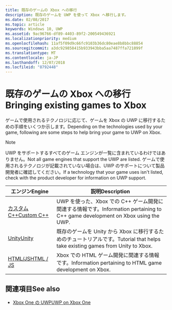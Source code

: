 ```yaml
---
title: 既存のゲームの Xbox への移行
description: 既存のゲームを UWP を使って Xbox へ移行します。
ms.date: 02/08/2017
ms.topic: article
keywords: Windows 10, UWP
ms.assetid: 9ac96766-df89-4403-89f2-200549436921
ms.localizationpriority: medium
ms.openlocfilehash: 11af5f09d9c66fc9103b36dc80eae8b8bbc88854
ms.sourcegitcommit: a3dc929858415b933943bba5aa7487ffa721899f
ms.translationtype: MT
ms.contentlocale: ja-JP
ms.lasthandoff: 12/07/2018
ms.locfileid: "8792448"
---
```

# <a name="bringing-existing-games-to-xbox"></a><span data-ttu-id="469c7-104">既存のゲームの Xbox への移行</span><span class="sxs-lookup"><span data-stu-id="469c7-104">Bringing existing games to Xbox</span></span>


<span data-ttu-id="469c7-105">ゲームで使用されるテクノロジに応じて、ゲームを Xbox の UWP に移行するための手順をいくつか示します。</span><span class="sxs-lookup"><span data-stu-id="469c7-105">Depending on the technologies used by your game, following are some steps to help bring your game to UWP on Xbox.</span></span>

> [!NOTE]
> <span data-ttu-id="469c7-106">UWP をサポートするすべてのゲーム エンジンが一覧に含まれているわけではありません。</span><span class="sxs-lookup"><span data-stu-id="469c7-106">Not all game engines that support the UWP are listed.</span></span> <span data-ttu-id="469c7-107">ゲームで使用されるテクノロジが記載されていない場合は、UWP のサポートについて製品開発者に確認してください。</span><span class="sxs-lookup"><span data-stu-id="469c7-107">If a technology that your game uses isn't listed, check with the product developer for information on UWP support.</span></span>

| <span data-ttu-id="469c7-108">エンジン</span><span class="sxs-lookup"><span data-stu-id="469c7-108">Engine</span></span>      | <span data-ttu-id="469c7-109">説明</span><span class="sxs-lookup"><span data-stu-id="469c7-109">Description</span></span> |
|------------|-------------|
|[<span data-ttu-id="469c7-110">カスタム C++</span><span class="sxs-lookup"><span data-stu-id="469c7-110">Custom C++</span></span>](development-lanes-custom-cpp.md)| <span data-ttu-id="469c7-111">UWP を使った、Xbox での C++ ゲーム開発に関連する情報です。</span><span class="sxs-lookup"><span data-stu-id="469c7-111">Information pertaining to C++ game development on Xbox using the UWP.</span></span> |
|[<span data-ttu-id="469c7-112">Unity</span><span class="sxs-lookup"><span data-stu-id="469c7-112">Unity</span></span>](development-lanes-unity.md)| <span data-ttu-id="469c7-113">既存のゲームを Unity から Xbox に移行するためのチュートリアルです。</span><span class="sxs-lookup"><span data-stu-id="469c7-113">Tutorial that helps take existing games from Unity to Xbox.</span></span> |
|[<span data-ttu-id="469c7-114">HTML/JS</span><span class="sxs-lookup"><span data-stu-id="469c7-114">HTML / JS</span></span>](development-lanes-html.md)| <span data-ttu-id="469c7-115">Xbox での HTML ゲーム開発に関連する情報です。</span><span class="sxs-lookup"><span data-stu-id="469c7-115">Information pertaining to HTML game development on Xbox.</span></span> |

## <a name="see-also"></a><span data-ttu-id="469c7-116">関連項目</span><span class="sxs-lookup"><span data-stu-id="469c7-116">See also</span></span>

- [<span data-ttu-id="469c7-117">Xbox One の UWP</span><span class="sxs-lookup"><span data-stu-id="469c7-117">UWP on Xbox One</span></span>](index.md)
